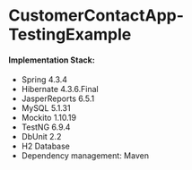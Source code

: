 CustomerContactApp-TestingExample
=================================

#### Implementation Stack:

* Spring  4.3.4
* Hibernate 4.3.6.Final
* JasperReports 6.5.1
* MySQL 5.1.31
* Mockito 1.10.19
* TestNG 6.9.4
* DbUnit 2.2
* H2 Database
* Dependency management: Maven


